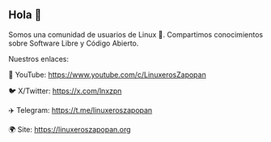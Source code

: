 ## Hola 👋

<!--

**Here are some ideas to get you started:**

🙋‍♀️ A short introduction - what is your organization all about?
🌈 Contribution guidelines - how can the community get involved?
👩‍💻 Useful resources - where can the community find your docs? Is there anything else the community should know?
🍿 Fun facts - what does your team eat for breakfast?
🧙 Remember, you can do mighty things with the power of [Markdown](https://docs.github.com/github/writing-on-github/getting-started-with-writing-and-formatting-on-github/basic-writing-and-formatting-syntax)
-->

Somos una comunidad de usuarios de Linux 🐧. Compartimos conocimientos sobre Software Libre y Código Abierto.

Nuestros enlaces:

🎥 YouTube:   https://www.youtube.com/c/LinuxerosZapopan

🐦 X/Twitter: https://x.com/lnxzpn 

✈️ Telegram:  https://t.me/linuxeroszapopan

🌍 Site:      https://linuxeroszapopan.org
